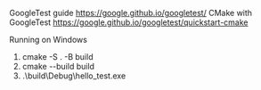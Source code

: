 GoogleTest guide https://google.github.io/googletest/
CMake with GoogleTest https://google.github.io/googletest/quickstart-cmake

Running on Windows 

1. cmake -S . -B build
2. cmake --build build
3. .\build\Debug\hello_test.exe